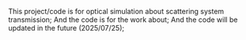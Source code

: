 This project/code is for optical simulation about scattering system transmission;
And  the code is for the work about;
And the code will be updated in the future (2025/07/25);
